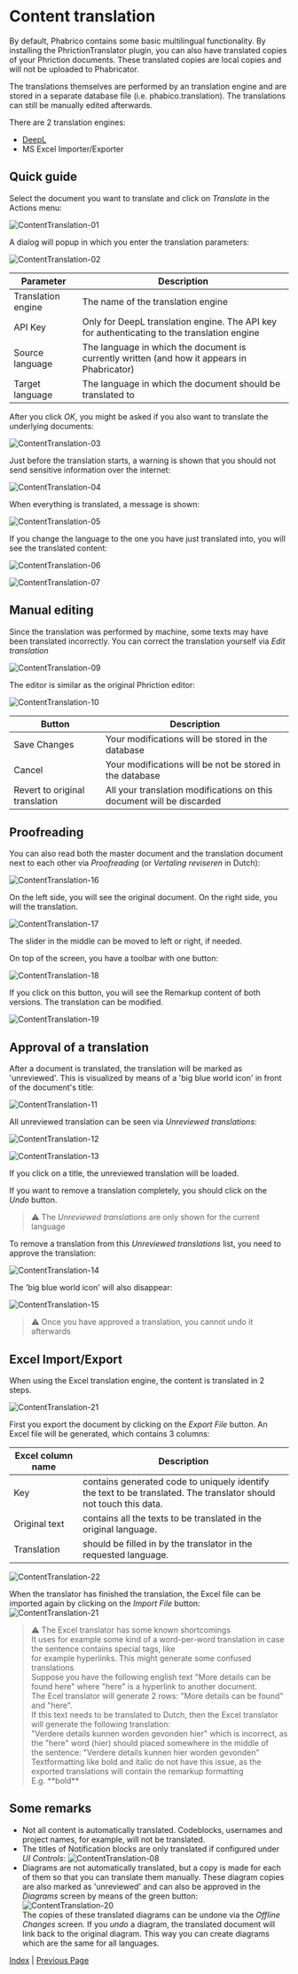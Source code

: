 ﻿# Content translation

By default, Phabrico contains some basic multilingual functionality.
By installing the PhrictionTranslator plugin, you can also have translated copies of your Phriction documents.
These translated copies are local copies and will not be uploaded to Phabricator.

The translations themselves are performed by an translation engine and are stored in a separate database file (i.e. phabico.translation).
The translations can still be manually edited afterwards.

There are 2 translation engines:
- [DeepL](https://www.deepl.com)
- MS Excel Importer/Exporter

## Quick guide
Select the document you want to translate and click on *Translate* in the Actions menu:

![ContentTranslation-01](ContentTranslation-01.png) <br />

A dialog will popup in which you enter the translation parameters:

![ContentTranslation-02](ContentTranslation-02.png) <br />

| Parameter | Description
| --- | ---
| Translation engine | The name of the translation engine
| API Key            | Only for DeepL translation engine. The API key for authenticating to the translation engine
| Source language    | The language in which the document is currently written (and how it appears in Phabricator)
| Target language    | The language in which the document should be translated to

After you click *OK*, you might be asked if you also want to translate the underlying documents:

![ContentTranslation-03](ContentTranslation-03.png) <br />

Just before the translation starts, a warning is shown that you should not send sensitive information over the internet:

![ContentTranslation-04](ContentTranslation-04.png) <br />

When everything is translated, a message is shown:

![ContentTranslation-05](ContentTranslation-05.png) <br />

If you change the language to the one you have just translated into, you will see the translated content:

![ContentTranslation-06](ContentTranslation-06.png) <br />

![ContentTranslation-07](ContentTranslation-07.png) <br />

## Manual editing
Since the translation was performed by machine, some texts may have been translated incorrectly.
You can correct the translation yourself via *Edit translation*

![ContentTranslation-09](ContentTranslation-09.png) <br />

The editor is similar as the original Phriction editor:

![ContentTranslation-10](ContentTranslation-10.png) <br />

| Button | Description
| --- | ---
| Save Changes                   | Your modifications will be stored in the database
| Cancel                         | Your modifications will be not be stored in the database
| Revert to original translation | All your translation modifications on this document will be discarded

## Proofreading
You can also read both the master document and the translation document next to each other via *Proofreading* (or *Vertaling reviseren* in Dutch):

![ContentTranslation-16](ContentTranslation-16.png) <br />

On the left side, you will see the original document.
On the right side, you will the translation.

![ContentTranslation-17](ContentTranslation-17.png) <br />

The slider in the middle can be moved to left or right, if needed.

On top of the screen, you have a toolbar with one button: 

![ContentTranslation-18](ContentTranslation-18.png) <br />

If you click on this button, you will see the Remarkup content of both versions.
The translation can be modified.

![ContentTranslation-19](ContentTranslation-19.png) <br />

## Approval of a translation
After a document is translated, the translation will be marked as 'unreviewed'.
This is visualized by means of a 'big blue world icon' in front of the document's title:

![ContentTranslation-11](ContentTranslation-11.png) <br />

All unreviewed translation can be seen via *Unreviewed translations*:

![ContentTranslation-12](ContentTranslation-12.png) <br />

![ContentTranslation-13](ContentTranslation-13.png) <br />

If you click on a title, the unreviewed translation will be loaded.

If you want to remove a translation completely, you should click on the *Undo* button.

> ⚠️ The *Unreviewed translations* are only shown for the current language

To remove a translation from this *Unreviewed translations* list, you need to approve the translation:

![ContentTranslation-14](ContentTranslation-14.png) <br />

The 'big blue world icon' will also disappear:

![ContentTranslation-15](ContentTranslation-15.png) <br />


> ⚠️ Once you have approved a translation, you cannot undo it afterwards

## Excel Import/Export
When using the Excel translation engine, the content is translated in 2 steps.

![ContentTranslation-21](ContentTranslation-21.png) <br />

First you export the document by clicking on the *Export File* button.
An Excel file will be generated, which contains 3 columns:

| Excel column name | Description
| --- | ---
| Key           | contains generated code to uniquely identify the text to be translated. The translator should not touch this data.
| Original text | contains all the texts to be translated in the original language.
| Translation   | should be filled in by the translator in the requested language.

![ContentTranslation-22](ContentTranslation-22.png) <br />

When the translator has finished the translation, the Excel file can be imported again by clicking on the *Import File* button:
![ContentTranslation-21](ContentTranslation-21.png) <br />

> ⚠️ The Excel translator has some known shortcomings<br/>
> It uses for example some kind of a word-per-word translation in case the sentence contains special tags, like<br />
> for example hyperlinks. This might generate some confused translations<br/>
> Suppose you have the following english text "More details can be found here" where "here" is a hyperlink to another document.<br/>
> The Ecel translator will generate 2 rows: "More details can be found" and "here".<br/>
> If this text needs to be translated to Dutch, then the Excel translator will generate the following translation:<br/>
> "Verdere details kunnen worden gevonden hier" which is incorrect, as the "here" word (hier) should placed somewhere in the middle of<br/>
> the sentence: "Verdere details kunnen hier worden gevonden"<br/>
> Textformatting like bold and italic do not have this issue, as the exported translations will contain the remarkup formatting<br/>
> E.g. \*\*bold\*\*

## Some remarks
* Not all content is automatically translated. Codeblocks, usernames and project names, for example, will not be translated.
* The titles of Notification blocks are only translated if configured under *UI Controls*: 
 ![ContentTranslation-08](ContentTranslation-08.png) <br />
* Diagrams are not automatically translated, but a copy is made for each of them so that you can translate them manually. These diagram copies are also marked as 'unreviewed' and can also be approved in the *Diagrams* screen by means of the green button: ![ContentTranslation-20](ContentTranslation-20.png) <br /> 
The copies of these translated diagrams can be undone via the *Offline Changes* screen.
If you *undo* a diagram, the translated document will link back to the original diagram.
This way you can create diagrams which are the same for all languages.


[Index](../README.md) | [Previous Page](../14-CommandLineInterfacing/README.md)